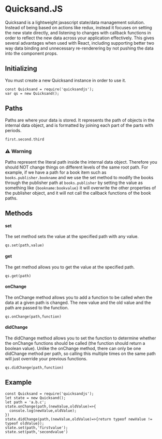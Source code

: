 # Quicksand.JS
Quicksand is a lightweight javascript state/data management solution. Instead of being based on actions like redux, instead it focuses on setting the new state directly, and listening to changes with callback functions in order to reflect the new data across your application effectively. This gives several advantages when used with React, including supporting better two way data binding and unnecessary re-renderering by not pushing the data into the component props.

## Initializing
You must create a new Quicksand instance in order to use it.

```
const Quicksand = require('quicksandjs');
var qs = new Quicksand();
```

## Paths
Paths are where your data is stored. It represents the path of objects in the internal data object, and is formatted by joining each part of the parts with periods.

```first.second.third```

### ⚠️ Warning
Paths represent the literal path inside the internal data object. Therefore you should NOT change things on different levels of the same root path. For example, if we have a path for a book item such as ```books.publisher.bookname``` and we use the set method to modify the books through the publisher path at ```books.publisher``` by setting the value as something like ```{bookname:bookvalue}``` it will overwrite the other properties of the publisher object, and it will not call the callback functions of the book paths.

## Methods

#### set
The set method sets the value at the specified path with any value.

```qs.set(path,value)```

#### get
The get method allows you to get the value at the specified path.

```qs.get(path)```

#### onChange
The onChange method allows you to add a function to be called when the data at a given path is changed. The new value and the old value and the path are passed to the function.

```qs.onChange(path,function)```

#### didChange
The didChange method allows you to set the function to determine whether the onChange functions should be called (the function should return a boolean value). Unlike the onChange method, there can only be one didChange method per path, so calling this multiple times on the same path will just override your previous functions.

```qs.didChange(path,function)```


## Example
```
const Quicksand = require('quicksandjs');
let state = new Quicksand();
let path = 'a.b.c';
state.onChange(path,(newValue,oldValue)=>{
  console.log(newValue,oldValue);
})
state.didChange(path,(newValue,oldValue)=>{return typeof newValue != typeof oldValue});
state.set(path,'firstvalue');
state.set(path,'secondvalue')
```

